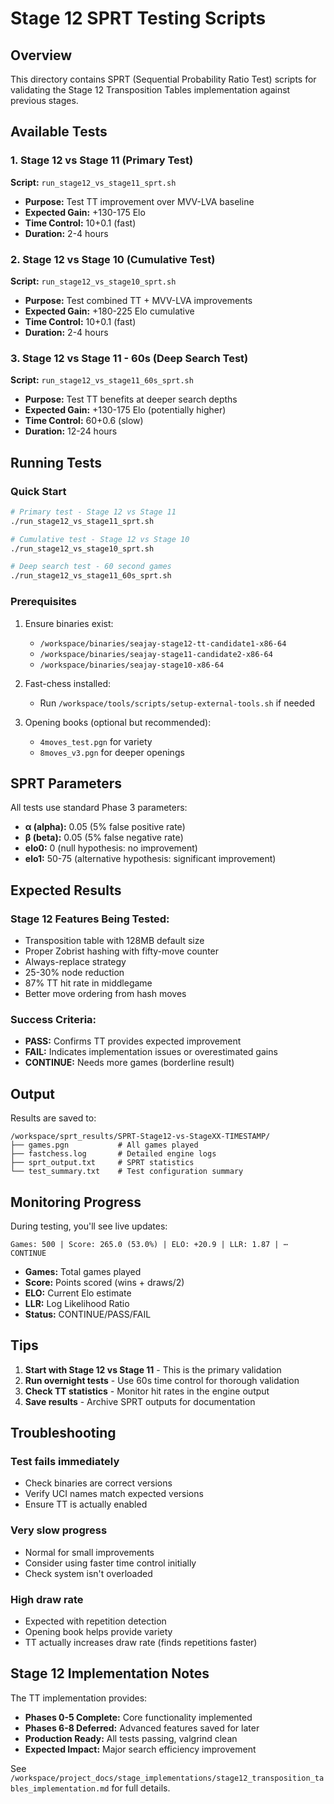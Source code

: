 # Stage 12 SPRT Testing Scripts

## Overview

This directory contains SPRT (Sequential Probability Ratio Test) scripts for validating the Stage 12 Transposition Tables implementation against previous stages.

## Available Tests

### 1. Stage 12 vs Stage 11 (Primary Test)
**Script:** `run_stage12_vs_stage11_sprt.sh`
- **Purpose:** Test TT improvement over MVV-LVA baseline
- **Expected Gain:** +130-175 Elo
- **Time Control:** 10+0.1 (fast)
- **Duration:** 2-4 hours

### 2. Stage 12 vs Stage 10 (Cumulative Test)  
**Script:** `run_stage12_vs_stage10_sprt.sh`
- **Purpose:** Test combined TT + MVV-LVA improvements
- **Expected Gain:** +180-225 Elo cumulative
- **Time Control:** 10+0.1 (fast)
- **Duration:** 2-4 hours

### 3. Stage 12 vs Stage 11 - 60s (Deep Search Test)
**Script:** `run_stage12_vs_stage11_60s_sprt.sh`
- **Purpose:** Test TT benefits at deeper search depths
- **Expected Gain:** +130-175 Elo (potentially higher)
- **Time Control:** 60+0.6 (slow)
- **Duration:** 12-24 hours

## Running Tests

### Quick Start
```bash
# Primary test - Stage 12 vs Stage 11
./run_stage12_vs_stage11_sprt.sh

# Cumulative test - Stage 12 vs Stage 10
./run_stage12_vs_stage10_sprt.sh

# Deep search test - 60 second games
./run_stage12_vs_stage11_60s_sprt.sh
```

### Prerequisites
1. Ensure binaries exist:
   - `/workspace/binaries/seajay-stage12-tt-candidate1-x86-64`
   - `/workspace/binaries/seajay-stage11-candidate2-x86-64`
   - `/workspace/binaries/seajay-stage10-x86-64`

2. Fast-chess installed:
   - Run `/workspace/tools/scripts/setup-external-tools.sh` if needed

3. Opening books (optional but recommended):
   - `4moves_test.pgn` for variety
   - `8moves_v3.pgn` for deeper openings

## SPRT Parameters

All tests use standard Phase 3 parameters:
- **α (alpha):** 0.05 (5% false positive rate)
- **β (beta):** 0.05 (5% false negative rate)
- **elo0:** 0 (null hypothesis: no improvement)
- **elo1:** 50-75 (alternative hypothesis: significant improvement)

## Expected Results

### Stage 12 Features Being Tested:
- Transposition table with 128MB default size
- Proper Zobrist hashing with fifty-move counter
- Always-replace strategy
- 25-30% node reduction
- 87% TT hit rate in middlegame
- Better move ordering from hash moves

### Success Criteria:
- **PASS:** Confirms TT provides expected improvement
- **FAIL:** Indicates implementation issues or overestimated gains
- **CONTINUE:** Needs more games (borderline result)

## Output

Results are saved to:
```
/workspace/sprt_results/SPRT-Stage12-vs-StageXX-TIMESTAMP/
├── games.pgn           # All games played
├── fastchess.log       # Detailed engine logs
├── sprt_output.txt     # SPRT statistics
└── test_summary.txt    # Test configuration summary
```

## Monitoring Progress

During testing, you'll see live updates:
```
Games: 500 | Score: 265.0 (53.0%) | ELO: +20.9 | LLR: 1.87 | ⋯ CONTINUE
```

- **Games:** Total games played
- **Score:** Points scored (wins + draws/2)
- **ELO:** Current Elo estimate
- **LLR:** Log Likelihood Ratio
- **Status:** CONTINUE/PASS/FAIL

## Tips

1. **Start with Stage 12 vs Stage 11** - This is the primary validation
2. **Run overnight tests** - Use 60s time control for thorough validation
3. **Check TT statistics** - Monitor hit rates in the engine output
4. **Save results** - Archive SPRT outputs for documentation

## Troubleshooting

### Test fails immediately
- Check binaries are correct versions
- Verify UCI names match expected versions
- Ensure TT is actually enabled

### Very slow progress
- Normal for small improvements
- Consider using faster time control initially
- Check system isn't overloaded

### High draw rate
- Expected with repetition detection
- Opening book helps provide variety
- TT actually increases draw rate (finds repetitions faster)

## Stage 12 Implementation Notes

The TT implementation provides:
- **Phases 0-5 Complete:** Core functionality implemented
- **Phases 6-8 Deferred:** Advanced features saved for later
- **Production Ready:** All tests passing, valgrind clean
- **Expected Impact:** Major search efficiency improvement

See `/workspace/project_docs/stage_implementations/stage12_transposition_tables_implementation.md` for full details.
